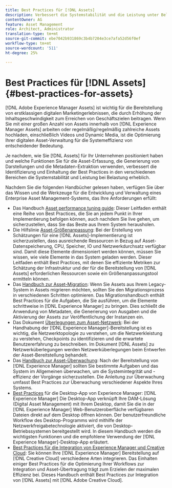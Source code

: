 ```yaml
---
title: Best Practices für [!DNL Assets]
description: Verbessert die Systemstabilität und die Leistung unter Belastung durch Ermittlung und Einhaltung der Best Practices, die von der Bereitstellung und Konfiguration abhängen.
contentOwner: AG
feature: Asset Management
role: Architect, Administrator
translation-type: tm+mt
source-git-commit: ebe7042b931869c3b4b7204e3ce7afa52d56f0ef
workflow-type: tm+mt
source-wordcount: '511'
ht-degree: 25%

---
```



# Best Practices für [!DNL Assets] {#best-practices-for-assets}

[!DNL Adobe Experience Manager Assets] ist wichtig für die Bereitstellung von erstklassigen digitalen Marketingerlebnissen, die durch Erhöhung der Inhaltsgeschwindigkeit zum Erreichen von Geschäftszielen beitragen. Wenn Sie mit einer großen Anzahl von Assets innerhalb von [!DNL Experience Manager Assets] arbeiten oder regelmäßig/regelmäßig zahlreiche Assets hochladen, einschließlich Videos und Dynamic Media, ist die Optimierung Ihrer digitalen Asset-Verwaltung für die Systemeffizienz von entscheidender Bedeutung.

Je nachdem, wie Sie [!DNL Assets] für Ihr Unternehmen positioniert haben und welche Funktionen Sie für die Asset-Erfassung, die Generierung von Darstellungen und die Metadaten-Extraktion verwenden, verbessert die Identifizierung und Einhaltung der Best Practices in den verschiedenen Bereichen die Systemstabilität und Leistung bei Belastung erheblich.

Nachdem Sie die folgenden Handbücher gelesen haben, verfügen Sie über das Wissen und die Werkzeuge für die Entwicklung und Verwaltung eines Enterprise Asset Management-Systems, das Ihre Anforderungen erfüllt:

* Das Handbuch [Asset performance tuning guide](/help/assets/performance-tuning-guidelines.md): Dieser Leitfaden enthält eine Reihe von Best Practices, die Sie an jedem Punkt in Ihrer Implementierung befolgen können, auch nachdem Sie live gehen, um sicherzustellen, dass Sie das Beste aus Ihrem System herausholen.
* Die Hilfslinie [Asset-Größenanpassung](/help/assets/assets-sizing-guide.md): Bei der Erstellung von Schätzungen für eine [!DNL Assets]-Implementierung ist sicherzustellen, dass ausreichende Ressourcen in Bezug auf Asset-Datenspeicherung, CPU, Speicher, IO und Netzwerkdurchsatz verfügbar sind. Damit diese Elemente dimensioniert werden können, müssen Sie wissen, wie viele Elemente in das System geladen werden. Dieser Leitfaden enthält Best Practices, mit denen Sie effiziente Metriken zur Schätzung der Infrastruktur und der für die Bereitstellung von [!DNL Assets] erforderlichen Ressourcen sowie ein Größenanpassungstool ermitteln können.
* Das [Handbuch zur Asset-Migration](/help/assets/assets-migration-guide.md): Wenn Sie Assets aus Ihrem Legacy-System in Assets migrieren möchten, sollten Sie den Migrationsprozess in verschiedenen Schritten optimieren. Das Migrationshandbuch enthält Best Practices für die Aufgaben, die Sie ausführen, um die Elemente schrittweise in [!DNL Experience Manager] zu bringen. Dies schließt die Anwendung von Metadaten, die Generierung von Ausgaben und die Aktivierung der Assets zur Veröffentlichung der Instanzen ein.
* Das Dokument [Überlegungen zum Asset-Netzwerk](/help/assets/assets-network-considerations.md): Bei der Handhabung der [!DNL Experience Manager]-Bereitstellung ist es wichtig, die Netzwerktopologie zu verstehen, um die Netzwerkleistung zu verstehen, Checkpoints zu identifizieren und die erwartete Benutzererfahrung zu beschreiben. Im Dokument [!DNL Assets] zu Netzwerküberlegungen werden Netzwerküberlegungen beim Entwerfen der Asset-Bereitstellung behandelt.
* Das [Handbuch zur Asset-Überwachung](/help/assets/assets-monitoring-best-practices.md): Nach der Bereitstellung von [!DNL Experience Manager] sollten Sie bestimmte Aufgaben und das System im Allgemeinen überwachen, um die Systemintegrität und -effizienz der Vorgänge sicherzustellen. Die Anleitung zur Überwachung umfasst Best Practices zur Überwachung verschiedener Aspekte Ihres Systems.
* [Best Practices](https://experienceleague.adobe.com/docs/experience-manager-desktop-app/using/introduction.html?lang=de) für die Desktop-App von Experience Manager:  [!DNL Experience Manager] Die Desktop-App verknüpft Ihre DAM-Lösung (Digital Asset Management) mit Ihrem Desktop, damit Sie die in der  [!DNL Experience Manager] Web-Benutzeroberfläche verfügbaren Dateien direkt auf dem Desktop öffnen können. Der benutzerfreundliche Workflow des Desktop-Programms wird mithilfe der Netzwerkfreigabetechnologie aktiviert, die von Desktop-Betriebssystemen bereitgestellt wird. In diesem Handbuch werden die wichtigsten Funktionen und die empfohlene Verwendung der [!DNL Experience Manager]-Desktop-App erläutert.
* [Best Practices für die Integration von Experience Manager und Creative Cloud](/help/assets/aem-cc-integration-best-practices.md): Sie können Ihre  [!DNL Experience Manager] Bereitstellung auf  [!DNL Creative Cloud] verschiedene Arten integrieren. Das Einhalten einiger Best Practices für die Optimierung Ihrer Workflows zur Integration und Asset-Übertragung trägt zum Erzielen der maximalen Effizienz bei. Dieses Handbuch enthält Best Practices zur Integration von [!DNL Assets] mit [!DNL Adobe Creative Cloud].
